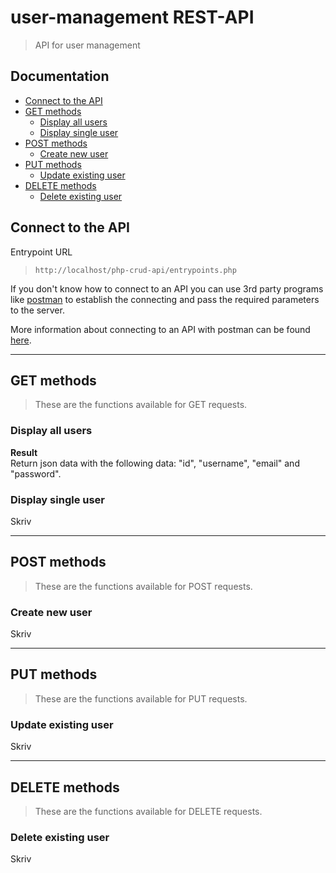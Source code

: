 # user-management REST-API
> API for user management

## Documentation
* [Connect to the API](#connect-to-the-api)
* [GET methods](#get-methods)
	- [Display all users](#display-all-users)
	- [Display single user](#display-single-user)
* [POST methods](#post-methods)
	- [Create new user](#create-new-user)
* [PUT methods](#put-methods)
	- [Update existing user](#update-existing-user)
* [DELETE methods](#delete-methods)
	- [Delete existing user](#delete-existing-user)
	
## Connect to the API
Entrypoint URL
> `http://localhost/php-crud-api/entrypoints.php`

If you don't know how to connect to an API you can use 3rd party programs like [postman](https://www.getpostman.com/) to establish the connecting and pass the required parameters to the server.

More information about connecting to an API with postman can be found [here](https://www.youtube.com/watch?v=t5n07Ybz7yI&t=31s).

___

## GET methods
> These are the functions available for GET requests.
### Display all users
**Result** \
Return json data with the following data: "id", "username", "email" and "password".

### Display single user
Skriv

___

## POST methods
> These are the functions available for POST requests.
### Create new user
Skriv

___

## PUT methods
> These are the functions available for PUT requests.
### Update existing user
Skriv

___

## DELETE methods
> These are the functions available for DELETE requests.
### Delete existing user
Skriv
